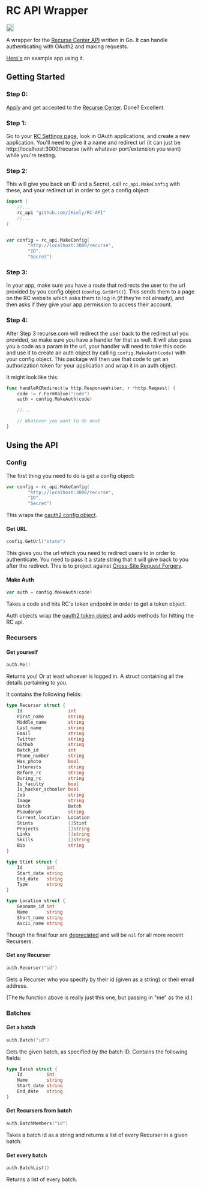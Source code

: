 RC API Wrapper
=================

<a href='http://www.recurse.com' title='Made with love at the Recurse Center'><img src='https://cloud.githubusercontent.com/assets/2883345/11325206/336ea5f4-9150-11e5-9e90-d86ad31993d8.png' height='20px'/></a>

A wrapper for the [Recurse Center API](https://github.com/recursecenter/wiki/wiki/Recurse-Center-API) written in Go. It can handle authenticating with OAuth2 and making requests.

[Here's](https://gist.github.com/JKiely/267083e9fa776eb7d35c38fb8447e57c) an example app using it.


Getting Started
---------------

### Step 0:
[Apply](https://www.recurse.com/apply/retreat) and get accepted to the [Recurse Center](https://www.recurse.com/). Done? Excellent.

### Step 1:
Go to your [RC Settings page](https://www.recurse.com/settings/oauth), look in OAuth applications, and create a new application. You'll need to give it a name and redirect url (it can just be http://localhost:3000/recurse (with whatever port/extension you want) while you're testing.

### Step 2:
This will give you back an ID and a Secret, call `rc_api.MakeConfig` with these, and your redirect url in order to get a config object:

```Go
import (
    //...
	rc_api "github.com/JKiely/RC-API"
    //...
)


var config = rc_api.MakeConfig(
		"http://localhost:3000/recurse",
		"ID",
		"Secret")
```

### Step 3:
In your app, make sure you have a route that redirects the user to the url provided by you config object (`config.GetUrl()`). This sends them to a page on the RC website which asks them to log in (if they're not already), and then asks if they give your app permission to access their account.

### Step 4:
After Step 3 recurse.com will redirect the user back to the redirect url you provided, so make sure you have a handler for that as well. It will also pass you a code as a param in the url, your handler will need to take this code and use it to create an auth object by calling `config.MakeAuth(code)` with your config object. This package will then use that code to get an authorization token for your application and wrap it in an auth object.

It might look like this:
```Go
func handleRCRedirect(w http.ResponseWriter, r *http.Request) {
    code := r.FormValue("code")
    auth = config.MakeAuth(code)

    //...

    // Whatever you want to do next
}
```


Using the API
-------------

### Config

The first thing you need to do is get a config object:

```Go
var config = rc_api.MakeConfig(
		"http://localhost:3000/recurse",
		"ID",
		"Secret")
```

This wraps the [oauth2 config object](https://godoc.org/golang.org/x/oauth2#Config).

#### Get URL
```Go
config.GetUrl("state")
```

This gives you the url which you need to redirect users to in order to authenticate. You need to pass it a state string that it will give back to you after the redirect. This is to project against [Cross-Site Request Forgery](https://tools.ietf.org/html/rfc6749#section-10.12).

#### Make Auth
```Go
var auth = config.MakeAuth(code)
```

Takes a code and hits RC's token endpoint in order to get a token object.

Auth objects wrap the [oauth2 token object](https://godoc.org/golang.org/x/oauth2#Token) and adds methods for hitting the RC api.

### Recursers

#### Get yourself
```Go
auth.Me()
```
Returns you! Or at least whoever is logged in. A struct containing all the details pertaining to you.

It contains the following fields:
```Go
type Recurser struct {
	Id                 int
	First_name         string
	Middle_name        string
	Last_name          string
	Email              string
	Twitter            string
	Github             string
	Batch_id           int
	Phone_number       string
	Has_photo          bool
	Interests          string
	Before_rc          string
	During_rc          string
	Is_faculty         bool
	Is_hacker_schooler bool
	Job                string
	Image              string
	Batch              Batch
	Pseudonym          string
	Current_location   Location
	Stints             []Stint
	Projects           []string
	Links              []string
	Skills             []string
	Bio                string
}

type Stint struct {
	Id         int
	Start_date string
	End_date   string
	Type       string
}

type Location struct {
	Geoname_id int
	Name       string
	Short_name string
	Ascii_name string

```
Though the final four are [depreciated](https://github.com/recursecenter/wiki/wiki/Recurse-Center-API#people) and will be `nil` for all more recent Recursers.

#### Get any Recurser
```Go
auth.Recurser("id")
```
Gets a Recurser who you specify by their id (given as a string) or their email address.

(The `Me` function above is really just this one, but passing in "me" as the id.)

### Batches

#### Get a batch
```Go
auth.Batch("id")
```
Gets the given batch, as specified by the batch ID. Contains the following fields:
```Go
type Batch struct {
	Id         int
	Name       string
	Start_date string
	End_date   string
}
```

#### Get Recursers from batch
```Go
auth.BatchMembers("id")
```
Takes a batch id as a string and returns a list of every Recurser in a given batch.

#### Get every batch
```Go
auth.BatchList()
```
Returns a list of every batch.
